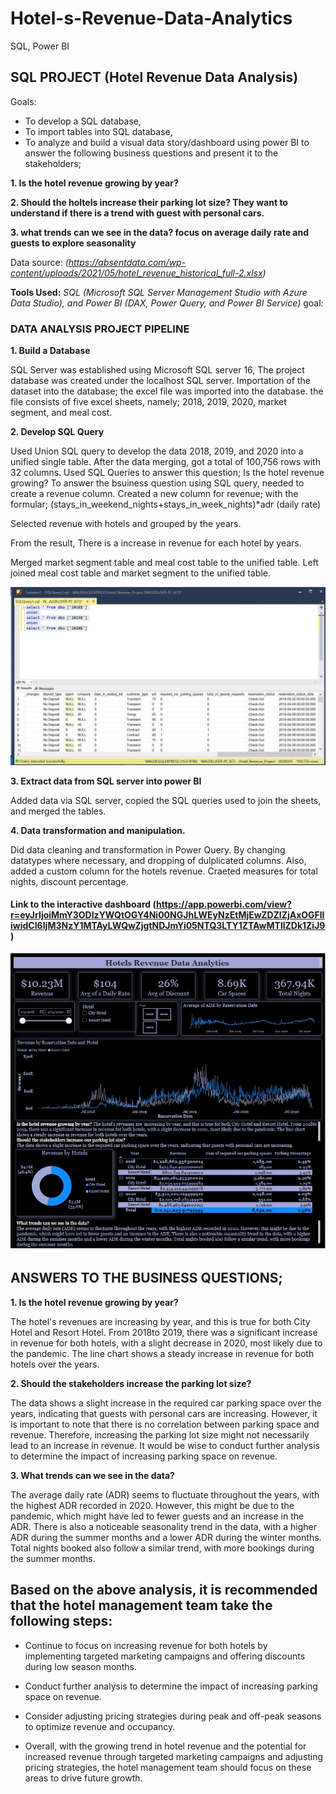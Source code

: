 # Hotel-s-Revenue-Data-Analytics
SQL, Power BI 

## SQL PROJECT (Hotel Revenue Data Analysis)

Goals: 
- To develop a SQL database, 
- To import tables into SQL database, 
- To analyze and build a visual data story/dashboard using power BI to answer the following business questions and present it to the stakeholders;

**1. Is the hotel revenue growing by year?**

**2. Should the holtels increase their parking lot size? They want to understand if there is a trend with guest with personal cars.**

**3. what trends can we see in the data? focus on average daily rate and guests to explore seasonality**

Data source: *(https://absentdata.com/wp-content/uploads/2021/05/hotel_revenue_historical_full-2.xlsx)*

**Tools Used:**  *SQL (Microsoft SQL Server Management Studio with Azure Data Studio), and Power BI (DAX, Power Query, and Power BI Service)*
goal: 


### DATA ANALYSIS PROJECT PIPELINE
**1. Build a Database**

 SQL Server was established using Microsoft SQL server 16, The project database was created under the  localhost SQL server. 
Importation of the dataset into the database; the excel file was imported into the database. the file consists of five excel sheets, namely; 2018, 2019, 2020, market segment, and meal cost. 

**2. Develop SQL Query**

Used Union SQL query to develop the data 2018, 2019, and 2020 into a unified single table.  After the data merging, got a total of 100,756 rows with 32 columns.
Used SQL Queries to answer this question;
Is the hotel revenue growing?
To answer the bsuiness question using SQL query, needed to create a revenue column.
Created a new column for revenue; with the formular; 
(stays_in_weekend_nights+stays_in_week_nights)*adr (daily rate)

Selected revenue with hotels and grouped by the years.

From the result, There is a increase in revenue for each hotel by years. 

Merged market segment table and meal cost table to the unified table.
Left joined meal cost table and market segment to the unified table. 

![SQL Consolidated Table](https://github.com/rajikudusadewale/Hotel-s-Revenue-Data-Analytics/blob/main/consolidated%20table.jpg)

**3. Extract data from SQL server into power  BI**

Added data via SQL server, copied the SQL queries used to join the sheets, and merged the tables.

**4. Data transformation and manipulation.**

Did data cleaning and transformation in Power Query. By changing datatypes where necessary, and dropping of dulplicated columns. Also, added a custom column for the hotels revenue. Craeted measures for total nights, discount percentage.

#### Link to the interactive dashboard (https://app.powerbi.com/view?r=eyJrIjoiMmY3ODIzYWQtOGY4Ni00NGJhLWEyNzEtMjEwZDZlZjAxOGFlIiwidCI6IjM3NzY1MTAyLWQwZjgtNDJmYi05NTQ3LTY1ZTAwMTllZDk1ZiJ9)

![Dashboard](https://github.com/rajikudusadewale/Hotel-s-Revenue-Data-Analytics/blob/main/Hotel_Revenue_Dashboard.jpg)

## ANSWERS TO THE BUSINESS QUESTIONS;

**1. Is the hotel revenue growing by year?** 

The hotel's revenues are  increasing by year, and this is true for both City Hotel and Resort Hotel. From 2018to 2019, there was a significant increase in revenue for both hotels, with a slight decrease in 2020, most likely due to the pandemic. The line chart shows a steady increase in revenue for both hotels over the years.

**2. Should the stakeholders increase the parking lot size?**

The data shows a slight increase in the required car parking space over the years, indicating that guests with personal cars are increasing. However, it is important to note that there is no correlation between parking space and revenue. Therefore, increasing the parking lot size might not necessarily lead to an increase in revenue. It would be wise to conduct further analysis to determine the impact of increasing parking space on revenue.

 **3. What trends can we see in the data?**

The average daily rate (ADR) seems to fluctuate throughout the years, with the highest ADR recorded in 2020. However, this might be due to the pandemic, which might have led to fewer guests and an increase in the ADR. There is also a noticeable seasonality trend in the data, with a higher ADR during the summer months and a lower ADR during the winter months. Total nights booked also follow a similar trend, with more bookings during the summer months.

## Based on the above analysis, it is recommended that the hotel management team take the following steps:

- Continue to focus on increasing revenue for both hotels by implementing targeted marketing campaigns and offering discounts during low season months.

- Conduct further analysis to determine the impact of increasing parking space on revenue.

- Consider adjusting pricing strategies during peak and off-peak seasons to optimize revenue and occupancy.

- Overall, with the growing trend in hotel revenue and the potential for increased revenue through targeted marketing campaigns and adjusting pricing strategies, the hotel management team should focus on these areas to drive future growth.
